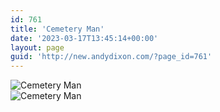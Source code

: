 ```yaml
---
id: 761
title: 'Cemetery Man'
date: '2023-03-17T13:45:14+00:00'
layout: page
guid: 'http://new.andydixon.com/?page_id=761'
---
```


![Cemetery Man](https://i0.wp.com/assets.g8x2.ldn.idrivee2-23.com/posters/Cemetery%20Man%2001.jpg?w=1200&ssl=1 "Cemetery Man")  
![Cemetery Man](https://i0.wp.com/assets.g8x2.ldn.idrivee2-23.com/posters/Cemetery%20Man%2002.jpg?w=1200&ssl=1 "Cemetery Man")